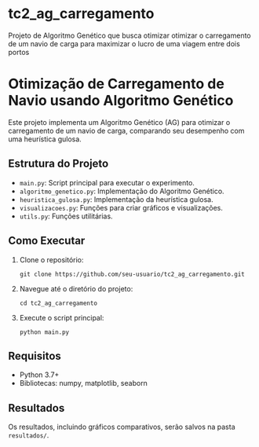 # tc2_ag_carregamento
Projeto de Algoritmo Genético que busca otimizar otimizar o carregamento de um navio de carga para maximizar o lucro de uma viagem entre dois portos

# Otimização de Carregamento de Navio usando Algoritmo Genético

Este projeto implementa um Algoritmo Genético (AG) para otimizar o carregamento de um navio de carga, comparando seu desempenho com uma heurística gulosa.

## Estrutura do Projeto
- `main.py`: Script principal para executar o experimento.
- `algoritmo_genetico.py`: Implementação do Algoritmo Genético.
- `heuristica_gulosa.py`: Implementação da heurística gulosa.
- `visualizacoes.py`: Funções para criar gráficos e visualizações.
- `utils.py`: Funções utilitárias.

## Como Executar
1. Clone o repositório:
   ```
   git clone https://github.com/seu-usuario/tc2_ag_carregamento.git
   ```
2. Navegue até o diretório do projeto:
   ```
   cd tc2_ag_carregamento
   ```
3. Execute o script principal:
   ```
   python main.py
   ```

## Requisitos
- Python 3.7+
- Bibliotecas: numpy, matplotlib, seaborn

## Resultados
Os resultados, incluindo gráficos comparativos, serão salvos na pasta `resultados/`.
